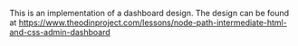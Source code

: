 This is an implementation of a dashboard design.
The design can be found at https://www.theodinproject.com/lessons/node-path-intermediate-html-and-css-admin-dashboard